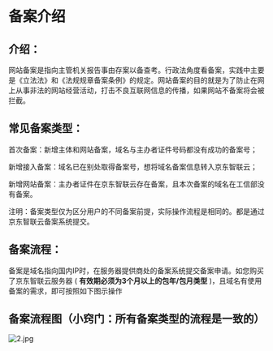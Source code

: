 # 备案介绍

## 介绍：

网站备案是指向主管机关报告事由存案以备查考。行政法角度看备案，实践中主要是《立法法》和《法规规章备案条例》的规定。网站备案的目的就是为了防止在网上从事非法的网站经营活动，打击不良互联网信息的传播，如果网站不备案将会被拦截。

## 常见备案类型：

首次备案：新增主体和网站备案，域名与主办者证件号码都没有成功的备案号；

新增接入备案：域名已在别处取得备案号，想将域名备案信息转入京东智联云；

新增网站备案：主办者证件在京东智联云存在备案，且本次备案的域名在工信部没有备案。

注明：备案类型仅为区分用户的不同备案前提，实际操作流程是相同的。都是通过京东智联云备案系统提交。

## 备案流程：

备案是域名指向国内IP时，在服务器提供商处的备案系统提交备案申请。如您购买了京东智联云服务器 ( **有效期必须为3个月以上的包年/包月类型** )，且域名有使用备案的需求，即可按照如下图示操作

## 备案流程图（小窍门：所有备案类型的流程是一致的）

![2.jpg](https://github.com/jdcloudcom/cn/blob/joytaobao-beian-20190830/image/ICP-License-Service/Introduction-cn-1.jpg)
